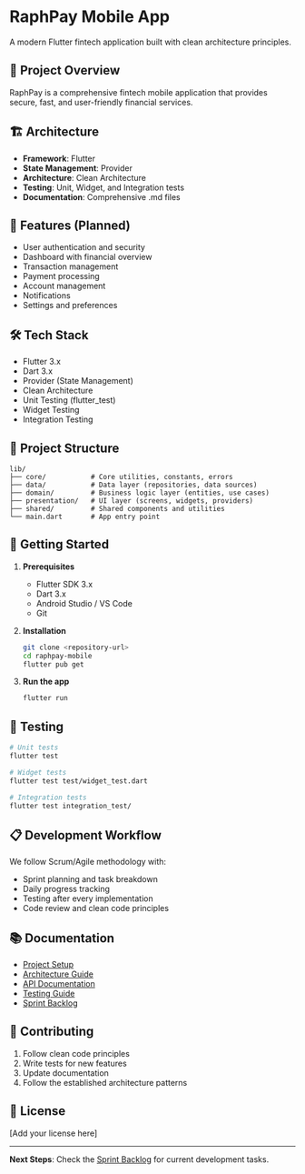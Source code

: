 # RaphPay Mobile App

A modern Flutter fintech application built with clean architecture principles.

## 🚀 Project Overview

RaphPay is a comprehensive fintech mobile application that provides secure, fast, and user-friendly financial services.

## 🏗️ Architecture

- **Framework**: Flutter
- **State Management**: Provider
- **Architecture**: Clean Architecture
- **Testing**: Unit, Widget, and Integration tests
- **Documentation**: Comprehensive .md files

## 📱 Features (Planned)

- User authentication and security
- Dashboard with financial overview
- Transaction management
- Payment processing
- Account management
- Notifications
- Settings and preferences

## 🛠️ Tech Stack

- Flutter 3.x
- Dart 3.x
- Provider (State Management)
- Clean Architecture
- Unit Testing (flutter_test)
- Widget Testing
- Integration Testing

## 📁 Project Structure

```
lib/
├── core/           # Core utilities, constants, errors
├── data/           # Data layer (repositories, data sources)
├── domain/         # Business logic layer (entities, use cases)
├── presentation/   # UI layer (screens, widgets, providers)
├── shared/         # Shared components and utilities
└── main.dart       # App entry point
```

## 🚀 Getting Started

1. **Prerequisites**
   - Flutter SDK 3.x
   - Dart 3.x
   - Android Studio / VS Code
   - Git

2. **Installation**
   ```bash
   git clone <repository-url>
   cd raphpay-mobile
   flutter pub get
   ```

3. **Run the app**
   ```bash
   flutter run
   ```

## 🧪 Testing

```bash
# Unit tests
flutter test

# Widget tests
flutter test test/widget_test.dart

# Integration tests
flutter test integration_test/
```

## 📋 Development Workflow

We follow Scrum/Agile methodology with:
- Sprint planning and task breakdown
- Daily progress tracking
- Testing after every implementation
- Code review and clean code principles

## 📚 Documentation

- [Project Setup](./docs/PROJECT_SETUP.md)
- [Architecture Guide](./docs/ARCHITECTURE.md)
- [API Documentation](./docs/API.md)
- [Testing Guide](./docs/TESTING.md)
- [Sprint Backlog](./docs/SPRINT_BACKLOG.md)

## 🤝 Contributing

1. Follow clean code principles
2. Write tests for new features
3. Update documentation
4. Follow the established architecture patterns

## 📄 License

[Add your license here]

---

**Next Steps**: Check the [Sprint Backlog](./docs/SPRINT_BACKLOG.md) for current development tasks.

